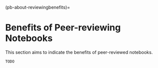 (pb-about-reviewingbenefits)=

# Benefits of Peer-reviewing Notebooks

This section aims to indicate the benefits of peer-reviewed notebooks.

```{note}
TODO
```